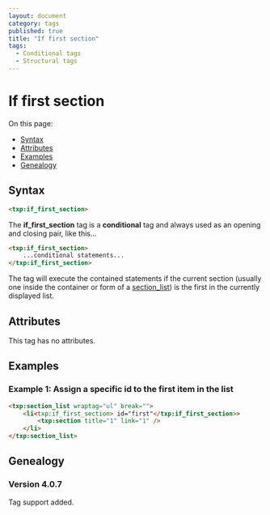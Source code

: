 ```yaml
---
layout: document
category: tags
published: true
title: "If first section"
tags:
  - Conditional tags
  - Structural tags
---
```


# If first section

On this page:

* [Syntax](#user-content-syntax)
* [Attributes](#user-content-attributes)
* [Examples](#user-content-examples)
* [Genealogy](#user-content-genealogy)

## Syntax

```html
<txp:if_first_section>
```

The **if_first_section** tag is a __conditional__ tag and always used as an opening and closing pair, like this...

```html
<txp:if_first_section>
    ...conditional statements...
</txp:if_first_section>
```

The tag will execute the contained statements if the current section (usually one inside the container or form of a [section_list](section-list)) is the first in the currently displayed list.

## Attributes

This tag has no attributes.

## Examples

### Example 1: Assign a specific id to the first item in the list

```html
<txp:section_list wraptag="ul" break="">
    <li<txp:if_first_section> id="first"</txp:if_first_section>>
        <txp:section title="1" link="1" />
    </li>
</txp:section_list>
```

## Genealogy

### Version 4.0.7

Tag support added.
